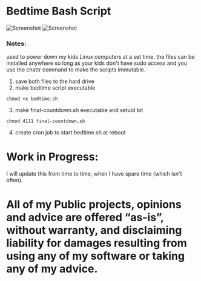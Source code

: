 # Bedtime Bash Script
![Screenshot](https://img.shields.io/badge/Language-Bash-blue)
![Screenshot](https://img.shields.io/badge/Platform-Linux-brightgreen)

### Notes:
used to power down my kids Linux computers at a set time. the files can be installed anywhere so long as your kids don't have sudo access and you use the chattr command to make the scripts immutable. 


1. save both files to the hard drive
2. make bedtime script executable 

```chmod +x bedtime.sh```

3. make final-countdown.sh executable and setuid bit 

```chmod 4111 final-countdown.sh```

4. create cron job to start bedtime.sh at reboot



# Work in Progress:
I will update this from time to time, when I have spare time (which isn't often). 

# All of my Public projects, opinions and advice are offered “as-is”, without warranty, and disclaiming liability for damages resulting from using any of my software or taking any of my advice.



